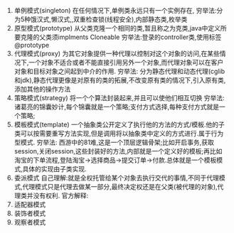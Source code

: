 1. 单例模式(singleton)
在任何情况下,单例类永远只有一个实例存在,
穷举法:分为5种饿汉式,懒汉式,,双重检查锁(线程安全),内部静态类,枚举类
2. 原型模式(prototype)
从父类克隆一个相同的类,暂且称之为克类,java中定义所要克隆的父类须implments Cloneable
穷举法:登录的controller类,使用标签@prototype
3. 代理模式(proxy)
为其它对象提供一种代理以控制对这个对象的访问,在某些情况下,一个对象不适合或者不能直接引用另外一个对象,而代理对象可以在客户对象和目标对象之间起到中介的作用.
穷举法:
分为静态代理和动态代理(cglib和jdk),静态代理更像是对原有的类的拓展,不改变原有类的情况下,引入原有类,添加其他的操作方法
4. 策略模式(strategy)
将一个个算法封装起来,并且可以使他们相互切换
穷举法:
诸葛亮的锦囊妙计,每个锦囊就是一个策略;支付方式选择,每种支付方式就是一个策略;
5. 模板模式(template)
一个抽象类公开定义了执行他的方法的方式/模板.他的子类可以按需要重写方法实现,但是调用将以抽象类中定义的方式进行.属于行为型模式.
穷举法:
西游中的81难,这是一个顶层逻辑骨架;比如开启事务,获取session,关闭session,这些封装好的方法,内部就是一个定义好的模板;再比如淘宝的下单流程,登陆淘宝->选择商品->提交订单->付款.总体就是一个模板模式,具体的实现由子类实现.
6. 委派模式
自己理解:就是全权托管给某个对象去执行交代的事情,不同于代理模式,代理模式只是代理去做某一部分,最终决定权还是在父类(被代理的对象),代理类并没有权利.
官方解释:
7. 适配器模式
8. 装饰者模式
9. 观察者模式
